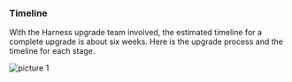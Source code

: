 ### Timeline

With the Harness upgrade team involved, the estimated timeline for a complete upgrade is about six weeks. Here is the upgrade process and the timeline for each stage.

![picture 1](static/362da5ad5713ca1d3a30786f24eb71f6ce60ec094a00abf7e93b02bb8c2e0422.png)
